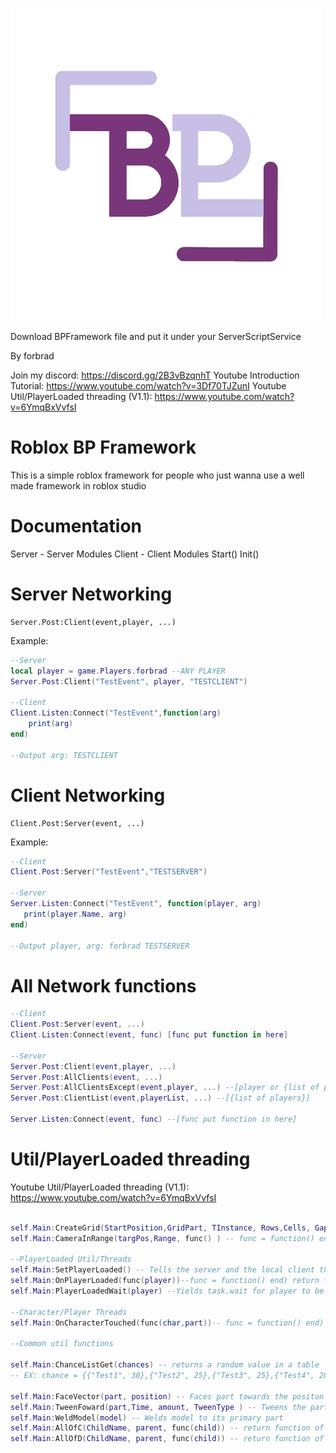 ![Logo](SmallBPLogo.png)

Download BPFramework file and put it under your ServerScriptService

By forbrad

Join my discord: https://discord.gg/2B3vBzqnhT
Youtube Introduction Tutorial: https://www.youtube.com/watch?v=3Df70TJZunI
Youtube Util/PlayerLoaded threading (V1.1): https://www.youtube.com/watch?v=6YmqBxVvfsI
# Roblox BP Framework

This is a simple roblox framework for people who just wanna use a well made framework in roblox studio


# Documentation

Server - Server Modules
Client - Client Modules
Start()
Init()

# Server Networking

```
Server.Post:Client(event,player, ...)
```
Example:
```lua
--Server
local player = game.Players.forbrad --ANY PLAYER
Server.Post:Client("TestEvent", player, "TESTCLIENT")

--Client 
Client.Listen:Connect("TestEvent",function(arg)
    print(arg)
end)

--Output arg: TESTCLIENT
```
# Client Networking
```
Client.Post:Server(event, ...)
```
Example:
```lua
--Client
Client.Post:Server("TestEvent","TESTSERVER")

--Server
Server.Listen:Connect("TestEvent", function(player, arg) 
   print(player.Name, arg)
end)

--Output player, arg: forbrad TESTSERVER
```
# All Network functions

```lua
--Client
Client.Post:Server(event, ...)
Client.Listen:Connect(event, func) [func put function in here]

--Server
Server.Post:Client(event,player, ...)
Server.Post:AllClients(event, ...)
Server.Post:AllClientsExcept(event,player, ...) --[player or {list of players}]
Server.Post:ClientList(event,playerList, ...) --[{list of players}]

Server.Listen:Connect(event, func) --[func put function in here]
```
#  Util/PlayerLoaded threading

Youtube Util/PlayerLoaded threading (V1.1): https://www.youtube.com/watch?v=6YmqBxVvfsI

```lua

self.Main:CreateGrid(StartPosition,GridPart, TInstance, Rows,Cells, Gap) --creates a grid
self.Main:CameraInRange(targPos,Range, func() ) -- func = function() end) return function if camera in range

--PlayerLoaded Util/Threads
self.Main:SetPlayerLoaded() -- Tells the server and the local client that the player is loaded
self.Main:OnPlayerLoaded(func(player))--func = function() end) return function if a player in the game has been loaded
self.Main:PlayerLoadedWait(player) --Yields task.wait for player to be loaded

--Character/Player Threads 
self.Main:OnCharacterTouched(func(char,part))-- func = function() end) return function if a in the workspace character has been touched

--Common util functions

self.Main:ChanceListGet(chances) -- returns a random value in a table
-- EX: chance = {{"Test1", 30},{"Test2", 25},{"Test3", 25},{"Test4", 20}} returns random string from weights

self.Main:FaceVector(part, position) -- Faces part towards the positon
self.Main:TweenFoward(part,Time, amount, TweenType ) -- Tweens the part by amount studs in Time seconds EX: workspace.Part, 3, 50, Enum.EasingStyle.Linear
self.Main:WeldModel(model) -- Welds model to its primary part
self.Main:AllOfC(ChildName, parent, func(child)) -- return function of every child in parent named ChildName
self.Main:AllOfD(ChildName, parent, func(child)) -- return function of every descendant in parent named ChildName


```
